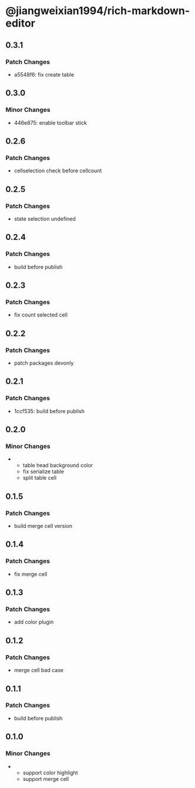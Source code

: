 # @jiangweixian1994/rich-markdown-editor

## 0.3.1

### Patch Changes

- a5548f6: fix create table

## 0.3.0

### Minor Changes

- 446e875: enable toolbar stick

## 0.2.6

### Patch Changes

- cellselection check before cellcount

## 0.2.5

### Patch Changes

- state selection undefined

## 0.2.4

### Patch Changes

- build before publish

## 0.2.3

### Patch Changes

- fix count selected cell

## 0.2.2

### Patch Changes

- patch packages devonly

## 0.2.1

### Patch Changes

- 1ccf535: build before publish

## 0.2.0

### Minor Changes

- - table head background color
  - fix serialize table
  - split table cell

## 0.1.5

### Patch Changes

- build merge cell version

## 0.1.4

### Patch Changes

- fix merge cell

## 0.1.3

### Patch Changes

- add color plugin

## 0.1.2

### Patch Changes

- merge cell bad case

## 0.1.1

### Patch Changes

- build before publish

## 0.1.0

### Minor Changes

- - support color highlight
  - support merge cell
